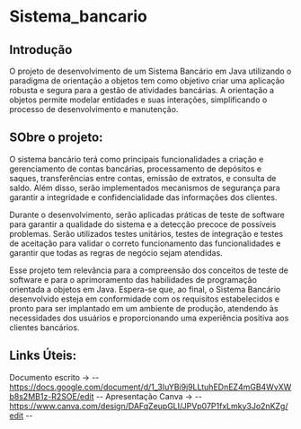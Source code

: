 # Sistema_bancario

## Introdução 

   O projeto de desenvolvimento de um Sistema Bancário em Java utilizando o paradigma de orientação a objetos tem como objetivo 
criar uma aplicação robusta e segura para a gestão de atividades bancárias. A orientação a objetos permite modelar entidades e suas 
interações, simplificando o processo de desenvolvimento e manutenção. 

## SObre o projeto:

   O sistema bancário terá como principais funcionalidades a criação e gerenciamento de contas bancárias, processamento de
depósitos e saques, transferências entre contas, emissão de extratos, e consulta de saldo. Além disso, serão implementados 
mecanismos de segurança para garantir a integridade e confidencialidade das informações dos clientes. 
   
   Durante o desenvolvimento, serão aplicadas práticas de teste de software para garantir a qualidade do sistema e a detecção 
precoce de possíveis problemas. Serão utilizados testes unitários, testes de integração e testes de aceitação para validar o 
correto funcionamento das funcionalidades e garantir que todas as regras de negócio sejam atendidas. 

   Esse projeto tem relevância para a compreensão dos conceitos de teste de software e para o aprimoramento das habilidades de 
programação orientada a objetos em Java. Espera-se que, ao final, o Sistema Bancário desenvolvido esteja em conformidade com os 
requisitos estabelecidos e pronto para ser implantado em um ambiente de produção, atendendo às necessidades dos usuários e 
proporcionando uma experiência positiva aos clientes bancários. 

## Links Úteis:

   Documento escrito -> -- https://docs.google.com/document/d/1_3IuYBi9j9LLtuhEDnEZ4mGB4WvXWb8s2MB1z-R2SOE/edit --
   Apresentação Canva -> -- https://www.canva.com/design/DAFqZeupGLI/JPVp07P1fxLmky3Jo2nKZg/edit --


    
    
